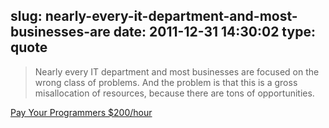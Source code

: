 slug: nearly-every-it-department-and-most-businesses-are
date: 2011-12-31 14:30:02
type: quote
---

> Nearly every IT department and most businesses are focused on the wrong class of problems. And the problem is that this is a gross misallocation of resources, because there are tons of opportunities.

[Pay Your Programmers $200/hour](http://www.abtinforouzandeh.com/2011/12/30/Pay-Your-Programmers-200-Per-Hour.html)
